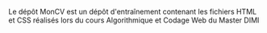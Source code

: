 Le dépôt MonCV est un dépôt d'entraînement contenant les fichiers HTML et CSS réalisés lors du cours Algorithmique et Codage Web du Master DIMI
